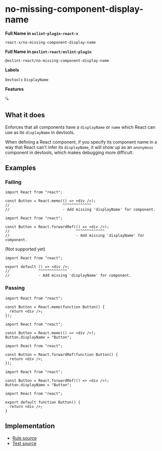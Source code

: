 # no-missing-component-display-name

**Full Name in `eslint-plugin-react-x`**

```plain copy
react-x/no-missing-component-display-name
```

**Full Name in `@eslint-react/eslint-plugin`**

```plain copy
@eslint-react/no-missing-component-display-name
```

**Labels**

`Devtools` `DisplayName`

**Features**

`🔍`

## What it does

Enforces that all components have a `displayName` or `name` which React can use as its `displayName` in devtools.

When defining a React component, if you specify its component name in a way that React can't infer its `displayName`, it will show up as an `anonymous` component in devtools, which makes debugging more difficult.

## Examples

### Failing

```tsx
import React from "react";

const Button = React.memo(() => <div />);
//                        ^^^^^^^^^^^^^
//                        - Add missing 'displayName' for component.
```

```tsx
import React from "react";

const Button = React.forwardRef(() => <div />);
//                              ^^^^^^^^^^^^^
//                              - Add missing 'displayName' for component.
```

(Not supported yet)

```tsx
import React from "react";

export default () => <div />;
//             ^^^^^^^^^^^^^
//             - Add missing 'displayName' for component.
```

### Passing

```tsx
import React from "react";

const Button = React.memo(function Button() {
  return <div />;
});
```

```tsx
import React from "react";

const Button = React.memo(() => <div />);
Button.displayName = "Button";
```

```tsx
import React from "react";

const Button = React.forwardRef(function Button() {
  return <div />;
});
```

```tsx
import React from "react";

const Button = React.forwardRef(() => <div />);
Button.displayName = "Button";
```

```tsx
import React from "react";

export default function Button() {
  return <div />;
}
```

## Implementation

- [Rule source](https://github.com/rEl1cx/eslint-react/tree/main/packages/plugins/eslint-plugin-react-x/src/rules/no-missing-component-display-name.ts)
- [Test source](https://github.com/rEl1cx/eslint-react/tree/main/packages/plugins/eslint-plugin-react-x/src/rules/no-missing-component-display-name.spec.ts)
